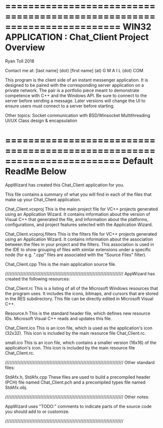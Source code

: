 ========================================================================
    WIN32 APPLICATION : Chat_Client Project Overview
========================================================================

Ryan Toll 2018

Contact me at:
[last name] (dot) [first name] (at) G M A I L (dot) COM

This program is the client side of an instant messenger application.
It is designed to be paired with the corresponding server application on a private network.
The pair is a portfolio piece meant to demonstrate competence with C++ and the Windows API.
Be sure to connect to the server before sending a message.
Later versions will change the UI to ensure users must connect to a server before starting.

Other topics:
Socket communication with BSD/Winsocket
Multithreading
UI/UX
Class design & encapsulation

========================================================================
    Default ReadMe Below
========================================================================

AppWizard has created this Chat_Client application for you.

This file contains a summary of what you will find in each of the files that
make up your Chat_Client application.


Chat_Client.vcxproj
    This is the main project file for VC++ projects generated using an Application Wizard.
    It contains information about the version of Visual C++ that generated the file, and
    information about the platforms, configurations, and project features selected with the
    Application Wizard.

Chat_Client.vcxproj.filters
    This is the filters file for VC++ projects generated using an Application Wizard. 
    It contains information about the association between the files in your project 
    and the filters. This association is used in the IDE to show grouping of files with
    similar extensions under a specific node (for e.g. ".cpp" files are associated with the
    "Source Files" filter).

Chat_Client.cpp
    This is the main application source file.

/////////////////////////////////////////////////////////////////////////////
AppWizard has created the following resources:

Chat_Client.rc
    This is a listing of all of the Microsoft Windows resources that the
    program uses.  It includes the icons, bitmaps, and cursors that are stored
    in the RES subdirectory.  This file can be directly edited in Microsoft
    Visual C++.

Resource.h
    This is the standard header file, which defines new resource IDs.
    Microsoft Visual C++ reads and updates this file.

Chat_Client.ico
    This is an icon file, which is used as the application's icon (32x32).
    This icon is included by the main resource file Chat_Client.rc.

small.ico
    This is an icon file, which contains a smaller version (16x16)
    of the application's icon. This icon is included by the main resource
    file Chat_Client.rc.

/////////////////////////////////////////////////////////////////////////////
Other standard files:

StdAfx.h, StdAfx.cpp
    These files are used to build a precompiled header (PCH) file
    named Chat_Client.pch and a precompiled types file named StdAfx.obj.

/////////////////////////////////////////////////////////////////////////////
Other notes:

AppWizard uses "TODO:" comments to indicate parts of the source code you
should add to or customize.

/////////////////////////////////////////////////////////////////////////////
